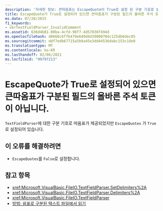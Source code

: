 ```yaml
---
description: '자세한 정보: 큰따옴표는 EscapeQuote이 True로 설정 된 구분 기호로 분리 된 필드에 대 한 올바른 주석 토큰이 아닙니다.'
title: EscapeQuote가 True로 설정되어 있으면 큰따옴표가 구분된 필드의 올바른 주석 토큰이 아닙니다.
ms.date: 07/20/2015
f1_keywords:
- vbrTextFieldParser_InvalidComment
ms.assetid: 636d4b81-00ba-4cfd-98f7-4d57036f494d
ms.openlocfilehash: d0668c6ffb479e649d4d3900070dc125db6dec05
ms.sourcegitcommit: ddf7edb67715a5b9a45e3dd44536dabc153c1de0
ms.translationtype: MT
ms.contentlocale: ko-KR
ms.lasthandoff: 02/06/2021
ms.locfileid: "99797213"
---
```

# <a name="a-double-quote-is-not-a-valid-comment-token-for-delimited-fields-where-escapequote-is-set-to-true"></a>EscapeQuote가 True로 설정되어 있으면 큰따옴표가 구분된 필드의 올바른 주석 토큰이 아닙니다.

`TextFieldParser`에 대한 구분 기호로 따옴표가 제공되었지만 `EscapeQuotes` 가 `True`로 설정되어 있습니다.  
  
## <a name="to-correct-this-error"></a>이 오류를 해결하려면  
  
- `EscapeQuotes`를 `False`로 설정합니다.  
  
## <a name="see-also"></a>참고 항목

- <xref:Microsoft.VisualBasic.FileIO.TextFieldParser.SetDelimiters%2A>
- <xref:Microsoft.VisualBasic.FileIO.TextFieldParser.Delimiters%2A>
- <xref:Microsoft.VisualBasic.FileIO.TextFieldParser>
- [방법: 쉼표로 구분된 텍스트 파일에서 읽기](../../developing-apps/programming/drives-directories-files/how-to-read-from-comma-delimited-text-files.md)
